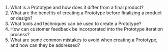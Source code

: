 

1. What is a Prototype and how does it differ from a final product?
2. What are the benefits of creating a Prototype before finalizing a product or design?
3. What tools and techniques can be used to create a Prototype?
4. How can customer feedback be incorporated into the Prototype iteration process?
5. What are some common mistakes to avoid when creating a Prototype, and how can they be addressed?